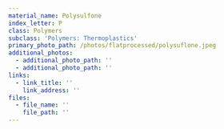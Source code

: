 ```yaml
---
material_name: Polysulfone
index_letter: P
class: Polymers
subclass: 'Polymers: Thermoplastics'
primary_photo_path: /photos/flatprocessed/polysuflone.jpeg
additional_photos:
  - additional_photo_path: ''
  - additional_photo_path: ''
links:
  - link_title: ''
    link_address: ''
files:
  - file_name: ''
    file_path: ''
---
```


